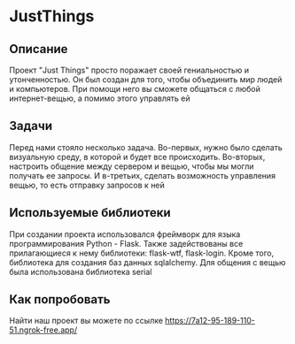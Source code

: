 # JustThings

## Описание

Проект "Just Things" просто поражает своей гениальностью и утонченностью. Он был создан для того, чтобы объединить мир людей и компьютеров. При помощи него вы сможете общаться с любой интернет-вещью, а помимо этого управлять ей

## Задачи

Перед нами стояло несколько задача. Во-первых, нужно было сделать визуальную среду, в которой и будет все происходить. Во-вторых, настроить общение между сервером и вещью, чтобы мы могли получать ее запросы. И в-третьих, сделать возможность управления вещью, то есть отправку запросов к ней

## Используемые библиотеки

При создании проекта использовался фреймворк для языка программирования Python - Flask. Также задействованы все прилагающиеся к нему библиотеки: flask-wtf, flask-login. Кроме того, библиотека для создания баз данных sqlalchemy. Для общения с вещью была использована библиотека serial

## Как попробовать

Найти наш проект вы можете по ссылке https://7a12-95-189-110-51.ngrok-free.app/
